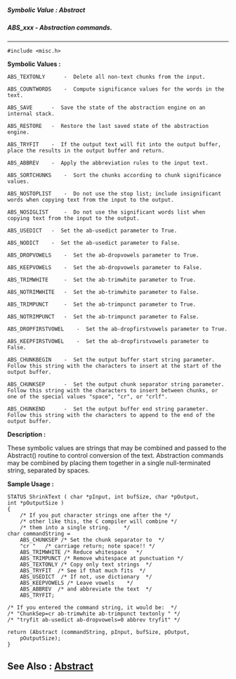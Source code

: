 ##### Symbolic Value : Abstract
##### ABS_xxx - Abstraction commands.
---
```
#include <misc.h>
```

**Symbolic Values :**

	ABS_TEXTONLY	  -  Delete all non-text chunks from the input.

	ABS_COUNTWORDS	  -  Compute significance values for the words in the text.

	ABS_SAVE	  -  Save the state of the abstraction engine on an internal stack.

	ABS_RESTORE	  -  Restore the last saved state of the abstraction engine.

	ABS_TRYFIT	  -  If the output text will fit into the output buffer, place the results in the output buffer and return.

	ABS_ABBREV	  -  Apply the abbreviation rules to the input text.

	ABS_SORTCHUNKS	  -  Sort the chunks according to chunk significance values.

	ABS_NOSTOPLIST	  -  Do not use the stop list; include insignificant words when copying text from the input to the output.

	ABS_NOSIGLIST	  -  Do not use the significant words list when copying text from the input to the output.

	ABS_USEDICT	  -  Set the ab-usedict parameter to True.

	ABS_NODICT	  -  Set the ab-usedict parameter to False.

	ABS_DROPVOWELS	  -  Set the ab-dropvowels parameter to True.

	ABS_KEEPVOWELS	  -  Set the ab-dropvowels parameter to False.

	ABS_TRIMWHITE	  -  Set the ab-trimwhite parameter to True.

	ABS_NOTRIMWHITE	  -  Set the ab-trimwhite parameter to False.

	ABS_TRIMPUNCT	  -  Set the ab-trimpunct parameter to True.

	ABS_NOTRIMPUNCT	  -  Set the ab-trimpunct parameter to False.

	ABS_DROPFIRSTVOWEL	  -  Set the ab-dropfirstvowels parameter to True.

	ABS_KEEPFIRSTVOWEL	  -  Set the ab-dropfirstvowels parameter to False.

	ABS_CHUNKBEGIN	  -  Set the output buffer start string parameter. Follow this string with the characters to insert at the start of the output buffer.

	ABS_CHUNKSEP	  -  Set the output chunk separator string parameter. Follow this string with the characters to insert between chunks, or one of the special values "space", "cr", or "crlf".

	ABS_CHUNKEND	  -  Set the output buffer end string parameter. Follow this string with the characters to append to the end of the output buffer.


**Description :**

These symbolic values are strings that may be combined and passed to the Abstract() routine to control conversion of the text.  Abstraction commands may be combined by placing them together in a single null-terminated string, separated by spaces.


**Sample Usage :**
```
STATUS ShrinkText ( char *pInput, int bufSize, char *pOutput,
int *pOutputSize )
{
	/* If you put character strings one after the */
	/* other like this, the C compiler will combine */
	/* them into a single string.    */
char commandString =
	ABS_CHUNKSEP /* Set the chunk separator to  */
	"cr "   /* carriage return; note space!! */
	ABS_TRIMWHITE /* Reduce whitespace   */
	ABS_TRIMPUNCT /* Remove whitespace at punctuation */
	ABS_TEXTONLY /* Copy only text strings  */
	ABS_TRYFIT  /* See if that much fits  */
	ABS_USEDICT  /* If not, use dictionary  */
	ABS_KEEPVOWELS /* Leave vowels    */
	ABS_ABBREV  /* and abbreviate the text  */
	ABS_TRYFIT;

/* If you entered the command string, it would be:  */
/* "ChunkSep=cr ab-trimwhite ab-trimpunct textonly " */
/* "tryfit ab-usedict ab-dropvowels=0 abbrev tryfit" */

return (Abstract (commandString, pInput, bufSize, pOutput,
	pOutputSize);
}

```

**See Also :**
[Abstract](/domino-c-api-docs/reference/Func/Abstract)
---
